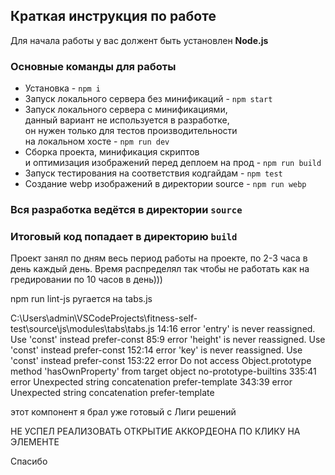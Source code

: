 ## Краткая инструкция по работе
Для начала работы у вас должент быть установлен **Node.js**

### Основные команды для работы
- Установка - `npm i`
- Запуск локального сервера без минификаций - `npm start`
- Запуск локального сервера c минификациями, <br>
данный вариант не используется в разработке, <br>
он нужен только для тестов производительности <br>
на локальном хосте  - `npm run dev`
- Сборка проекта, минификация скриптов <br>
и оптимизация изображений перед деплоем на прод - `npm run build`
- Запуск тестирования на соответствия кодгайдам - `npm test`
- Создание webp изображений в директории source - `npm run webp`

### Вся разработка ведётся в директории `source`
### Итоговый код попадает в директорию `build`

Проект занял по дням весь период работы на проекте, по 2-3 часа в день каждый день.
Время распределял так чтобы не работать как на гредировании по 10 часов в день)))

npm run lint-js
ругается на tabs.js

C:\Users\admin\VSCodeProjects\fitness-self-test\source\js\modules\tabs\tabs.js
   14:16  error  'entry' is never reassigned. Use 'const' instead                           prefer-const
   85:9   error  'height' is never reassigned. Use 'const' instead                          prefer-const
  152:14  error  'key' is never reassigned. Use 'const' instead                             prefer-const
  153:22  error  Do not access Object.prototype method 'hasOwnProperty' from target object  no-prototype-builtins
  335:41  error  Unexpected string concatenation                                            prefer-template
  343:39  error  Unexpected string concatenation                                            prefer-template

этот компонент я брал уже готовый с Лиги решений

НЕ УСПЕЛ РЕАЛИЗОВАТЬ ОТКРЫТИЕ АККОРДЕОНА ПО КЛИКУ НА ЭЛЕМЕНТЕ

Спасибо
